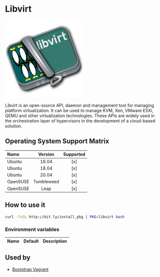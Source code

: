 # Libvirt

![Logo](../../docs/img/libvirt.png)

Libvirt is an open-source API, daemon and management tool for managing
platform virtualization. It can be used to manage KVM, Xen, VMware
ESXi, QEMU and other virtualization technologies. These APIs are
widely used in the orchestration layer of hypervisors in the
development of a cloud-based solution.

## Operating System Support Matrix

| Name     |  Version   | Supported |
| :------- | :--------: | :-------: |
| Ubuntu   |   16.04    |    [x]    |
| Ubuntu   |   18.04    |    [x]    |
| Ubuntu   |   20.04    |    [x]    |
| OpenSUSE | Tumbleweed |    [x]    |
| OpenSUSE |    Leap    |    [x]    |

## How to use it

```bash
curl -fsSL http://bit.ly/install_pkg | PKG=libvirt bash
```

### Environment variables

| Name | Default | Description |
| :--- | :------ | :---------- |

## Used by

- [Bootstrap Vagrant](https://github.com/electrocucaracha/bootstrap-vagrant)
